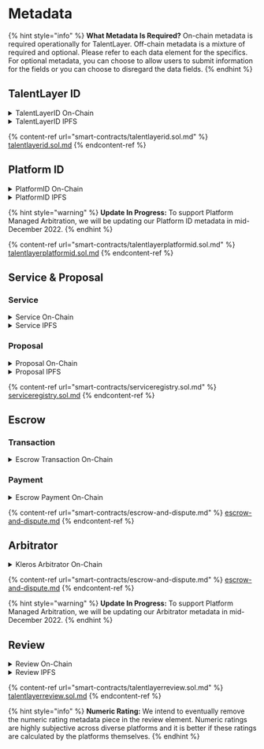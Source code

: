 # Metadata

{% hint style="info" %}
**What Metadata Is Required?** On-chain metadata is required operationally for TalentLayer. Off-chain metadata is a mixture of required and optional. Please refer to each data element for the specifics. For optional metadata, you can choose to allow users to submit information for the fields or you can choose to disregard the data fields.
{% endhint %}

## TalentLayer ID

<details>

<summary>TalentLayerID On-Chain</summary>

```json
id // nft identifier 
handle // user's TalentLayer ID handle
pohAddress // OPTIONAL user's proof of humanity address
PlatformId // the platform where an ID was minted from
DataUri (CID) // Link to the off-chain (IPFS) data
```

</details>

<details>

<summary>TalentLayerID IPFS</summary>

```json
title // 
about // user's about me information
skills // user's skill keywords
timeZone // OPTIONAL 
headline // OPTIONAL 
country // OPTIONAL
picture // OPTIONAL
```

</details>

{% content-ref url="smart-contracts/talentlayerid.sol.md" %}
[talentlayerid.sol.md](smart-contracts/talentlayerid.sol.md)
{% endcontent-ref %}

## Platform ID

<details>

<summary>PlatformID On-Chain</summary>

```json
id // nft identifier 
names 
takenNames
platformUri // Link to the off-chain (IPFS) data
fee // Fee configured for Platform Fee
```

</details>

<details>

<summary>PlatformID IPFS</summary>

```json
about
website // OPTIONAL
country // OPTIONAL
logo // OPTIONAL
```

</details>

{% hint style="warning" %}
**Update In Progress:** To support Platform Managed Arbitration, we will be updating our Platform ID metadata in mid-December 2022.
{% endhint %}

{% content-ref url="smart-contracts/talentlayerplatformid.sol.md" %}
[talentlayerplatformid.sol.md](smart-contracts/talentlayerplatformid.sol.md)
{% endcontent-ref %}

## Service & Proposal

### Service

<details>

<summary>Service On-Chain</summary>

```json
Status: Opened / Confirmed / Finished / Rejected 
buyerId // TalentLayer ID handle of the buyer/hirer
sellerId // TalentLayer ID handle of the seller/worker
initiatorId // TalentLayer ID handle of the user who initiated the work 
serviceDataUri // Link to the off-chain (IPFS) data
countProposals 
transactionId 
platformId // Platform ID of the platform who facilitated post of service
```

</details>

<details>

<summary>Service IPFS</summary>

```json
title
about
startDate // start date of work, if applicable
expectedEndDate // end date of work, if applicable
keywords 
role // is the service posted by a seller or a buyer
rateToken // the token that the payment will be made in (token address mapped to a ticker sign)
rateAmount // number of tokens to be paid
recipient // TalentLayer ID of the seller/worker
location // OPTIONAL
```

</details>

### Proposal

<details>

<summary>Proposal On-Chain</summary>

```json
Status ; Pending / Validated / Rejected
sellerId // Talentlayer ID of the seller/worker
rateToken // the token that the payment is requested in (token address mapped to a ticker sign)
rateAmount // Numeber of tokens requested
proposalDataUri // Link to the off-chain (IPFS) data
```

</details>

<details>

<summary>Proposal IPFS</summary>

```json
startDate
title
about
expectedHours // OPTIONAL
```

</details>

{% content-ref url="smart-contracts/serviceregistry.sol.md" %}
[serviceregistry.sol.md](smart-contracts/serviceregistry.sol.md)
{% endcontent-ref %}

## Escrow

### Transaction

<details>

<summary>Escrow Transaction On-Chain</summary>

```json
sender // person who sends funds (buyer)
receiver // person who recived funds (seller)
token // the token that is in the escrow contract
amount // the number of tokens in the escrow contract
serviceId // the identifier for the service the escrow is related to
```

</details>

### Payment

<details>

<summary>Escrow Payment On-Chain</summary>

```json
PaymentType 
token // the token that is in the escrow contract
amount // the number of tokens in the escrow contract
serviceId // the identifier for the service the escrow is related to
```

</details>

{% content-ref url="smart-contracts/escrow-and-dispute.md" %}
[escrow-and-dispute.md](smart-contracts/escrow-and-dispute.md)
{% endcontent-ref %}

## Arbitrator

<details>

<summary>Kleros Arbitrator On-Chain</summary>

```json
Arbitrable
Choices
fee
ruling
DisputeStatus (Waiting, Appealable, Solved)
```

</details>

{% content-ref url="smart-contracts/escrow-and-dispute.md" %}
[escrow-and-dispute.md](smart-contracts/escrow-and-dispute.md)
{% endcontent-ref %}

{% hint style="warning" %}
**Update In Progress:** To support Platform Managed Arbitration, we will be updating our Arbitrator metadata in mid-December 2022.
{% endhint %}

## Review

<details>

<summary>Review On-Chain</summary>

```json
serviceId // the identifier for the service the escrow is related to
toId // the TalentLayer ID of the receiver of the review
tokenId // identifier for the review NFT
rating 
reviewUri // Link to the off-chain (IPFS) data
platformId // the platform where an ID was minted from
```

</details>

<details>

<summary>Review IPFS</summary>

```json
content // text content of the review 
rating 
```

</details>

{% content-ref url="smart-contracts/talentlayerreview.sol.md" %}
[talentlayerreview.sol.md](smart-contracts/talentlayerreview.sol.md)
{% endcontent-ref %}

{% hint style="info" %}
**Numeric Rating:** We intend to eventually remove the numeric rating metadata piece in the review element. Numeric ratings are highly subjective across diverse platforms and it is better if these ratings are calculated by the platforms themselves.
{% endhint %}

